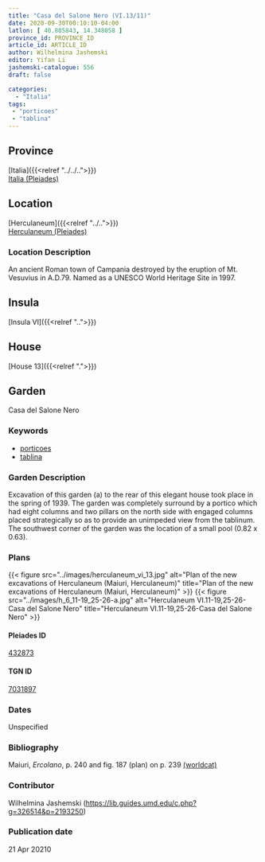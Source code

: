 ```yaml
---
title: "Casa del Salone Nero (VI.13/11)"
date: 2020-09-30T00:10:10-04:00
latlon: [ 40.805843, 14.348058 ]
province_id: PROVINCE_ID
article_id: ARTICLE_ID
author: Wilhelmina Jashemski
editor: Yifan Li
jashemski-catalogue: 556
draft: false

categories:
  - "Italia"
tags:
 - "porticoes"
 - "tablina"
---
```


## Province
[Italia]({{<relref "../../..">}}) \
[Italia (Pleiades)](https://pleiades.stoa.org/places/1052)



## Location
[Herculaneum]({{<relref "../..">}}) \
[Herculaneum (Pleiades)](https://pleiades.stoa.org/places/432873)

### Location Description
An ancient Roman town of Campania destroyed by the eruption of Mt. Vesuvius in A.D.79. Named as a UNESCO World Heritage Site in 1997.
<!-- LEAVE THIS BLANK FOR NOW -->

## Insula
[Insula VI]({{<relref "..">}})

## House
[House 13]({{<relref ".">}})

## Garden
Casa del Salone Nero



### Keywords
 - [porticoes](http://vocab.getty.edu/page/aat/300004145)
 - [tablina](http://vocab.getty.edu/page/aat/300004180)


### Garden Description
Excavation of this garden (a) to the rear of this elegant house took place in the spring of 1939. The garden was completely surround by a portico which had eight columns and two pillars on the north side with engaged columns placed strategically so as to provide an unimpeded view from the tablinum. The southwest corner of the garden was the location of a small pool (0.82 x 0.63).

### Plans
{{< figure src="../images/herculaneum_vi_13.jpg" alt="Plan of the new excavations of Herculaneum (Maiuri, Herculaneum)" title="Plan of the new excavations of Herculaneum (Maiuri, Herculaneum)" >}}
{{< figure src="../images/h_6_11-19_25-26-a.jpg" alt="Herculaneum VI.11-19,25-26-Casa del Salone Nero" title="Herculaneum VI.11-19,25-26-Casa del Salone Nero" >}}



#### Pleiades ID
[432873](https://pleiades.stoa.org/places/432873)

#### TGN ID
[7031897](http://vocab.getty.edu/page/tgn/7031897)

### Dates
Unspecified

### Bibliography
Maiuri, *Ercolano*, p. 240 and fig. 187 (plan) on p. 239 [(worldcat)](http://www.worldcat.org/oclc/490581395)



### Contributor
Wilhelmina Jashemski (https://lib.guides.umd.edu/c.php?g=326514&p=2193250)


### Publication date

21 Apr 20210
